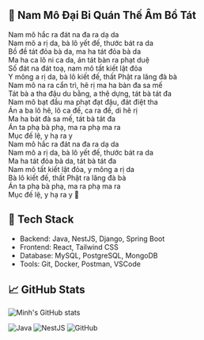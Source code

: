 ## 🙏 Nam Mô Đại Bi Quán Thế Âm Bồ Tát

Nam mô hắc ra đát na đa ra dạ da  
Nam mô a rị da, bà lô yết đế, thước bát ra da  
Bồ đề tát đỏa bà da, ma ha tát đỏa bà da  
Ma ha ca lô ni ca da, án tát bàn ra phạt duệ  
Số đát na đát toạ, nam mô tất kiết lật đỏa  
Y mông a rị da, bà lô kiết đế, thất Phật ra lăng đà bà  
Nam mô na ra cẩn trì, hê rị ma ha bàn đa sa mế  
Tát bà a tha đậu du bằng, a thệ dựng, tát bà tát đa  
Nam mô bạt đầu ma phạt đạt đậu, đát điệt tha  
Án a ba lô hê, lô ca đế, ca ra đế, di hê rị  
Ma ha bát đà sa mế, tát bà tát đa  
Án ta phạ bà phạ, ma ra phạ ma ra  
Mục đế lệ, y hạ ra y  
Nam mô hắc ra đát na đa ra dạ da  
Nam mô a rị da, bà lô yết đế, thước bát ra da  
Ma ha tát đỏa bà da, tát bà tát đa  
Nam mô tất kiết lật đỏa, y mông a rị da  
Bà lô kiết đế, thất Phật ra lăng đà bà  
Án ta phạ bà phạ, ma ra phạ ma ra  
Mục đế lệ, y hạ ra y 🙏

## 🔧 Tech Stack
- Backend: Java, NestJS, Django, Spring Boot
- Frontend: React, Tailwind CSS
- Database: MySQL, PostgreSQL, MongoDB
- Tools: Git, Docker, Postman, VSCode

## 📈 GitHub Stats
![Minh's GitHub stats](https://github-readme-stats.vercel.app/api?username=vuvanminh&show_icons=true&theme=tokyonight)

![Java](https://img.shields.io/badge/Java-ED8B00?style=for-the-badge&logo=java&logoColor=white)
![NestJS](https://img.shields.io/badge/NestJS-E0234E?style=for-the-badge&logo=nestjs&logoColor=white)
![GitHub](https://img.shields.io/github/followers/vuvanminh?label=Follow&style=social)
